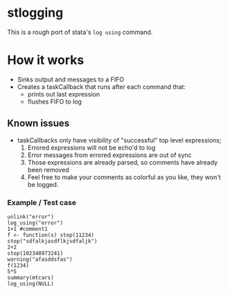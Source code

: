 # stlogging

This is a rough port of stata's `log using` command.

# How it works

* Sinks output and messages to a FIFO
* Creates a taskCallback that runs after each command that:
  * prints out last expression
  * flushes FIFO to log

## Known issues

* taskCallbacks only have visibility of "successful" top level expressions;
  1. Errored expressions will not be echo'd to log
  2. Error messages from errored expressions are out of sync
  3. Those expressions are already parsed, so comments have already been removed
  4. Feel free to make your comments as colorful as you like, they won't be logged.

### Example / Test case

```{r}
unlink("error")
log_using("error")
1+1 #comment1
f <- function(x) stop(11234)
stop("sdfalkjasdflkjsdfaljk")
2+2
stop(102348973241)
warning("afasddsfas")
f(1234)
5*5
summary(mtcars)
log_using(NULL)
```


